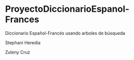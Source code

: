 # ProyectoDiccionarioEspanol-Frances
Diccionario Español-Francés usando arboles de búsqueda

Stephani Heredia

Zuleny Cruz


